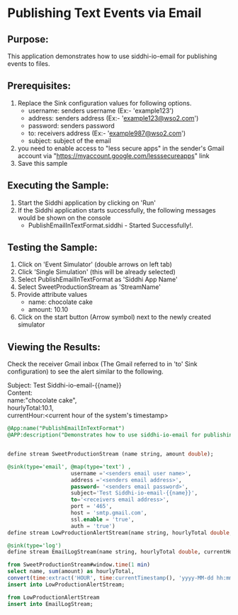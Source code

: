 # Publishing Text Events via Email

## Purpose:
This application demonstrates how to use siddhi-io-email for publishing events to files.

## Prerequisites:
1. Replace the Sink configuration values for following options.
    - username: senders username (Ex:- 'example123')
    - address: senders address (Ex:- 'example123@wso2.com')
    - password: senders password
    - to: receivers address (Ex:- 'example987@wso2.com')
    - subject: subject of the email
2. you need to enable access to "less secure apps" in the sender's Gmail account via "https://myaccount.google.com/lesssecureapps" link
3. Save this sample

## Executing the Sample:
1. Start the Siddhi application by clicking on 'Run'
2. If the Siddhi application starts successfully, the following messages would be shown on the console
    * PublishEmailInTextFormat.siddhi - Started Successfully!.

## Testing the Sample:
1. Click on 'Event Simulator' (double arrows on left tab)
2. Click 'Single Simulation' (this will be already selected)
3. Select PublishEmailInTextFormat as 'Siddhi App Name'
4. Select SweetProductionStream as 'StreamName'
5. Provide attribute values
    - name: chocolate cake
    - amount: 10.10
6. Click on the start button (Arrow symbol) next to the newly created simulator

## Viewing the Results:
Check the receiver Gmail inbox (The Gmail referred to in 'to' Sink configuration) to see the alert similar to the following.

Subject: Test Siddhi-io-email-{{name}}<br/>
Content:<br/>
name:"chocolate cake",<br/>
hourlyTotal:10.1,<br/>
currentHour:<current hour of the system's timestamp>


```sql
@App:name("PublishEmailInTextFormat")
@APP:description("Demonstrates how to use siddhi-io-email for publishing events to files.")


define stream SweetProductionStream (name string, amount double);

@sink(type='email', @map(type='text') ,
                    username ='<senders email user name>',
                    address ='<senders email address>',
                    password= '<senders email password>',
                    subject='Test Siddhi-io-email-{{name}}', 
                    to='<receivers email address>',
                    port = '465',
                    host = 'smtp.gmail.com',
                    ssl.enable = 'true',
                    auth = 'true')                
define stream LowProductionAlertStream(name string, hourlyTotal double, currentHour  double);

@sink(type='log')
define stream EmailLogStream(name string, hourlyTotal double, currentHour  double);

from SweetProductionStream#window.time(1 min)
select name, sum(amount) as hourlyTotal,
convert(time:extract('HOUR', time:currentTimestamp(), 'yyyy-MM-dd hh:mm:ss'), 'double') as currentHour
insert into LowProductionAlertStream;

from LowProductionAlertStream
insert into EmailLogStream;
```